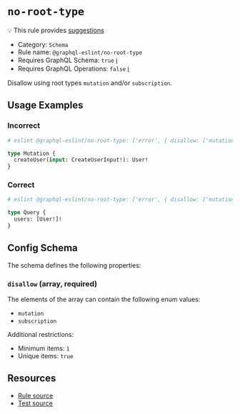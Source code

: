 # `no-root-type`

💡 This rule provides
[suggestions](https://eslint.org/docs/developer-guide/working-with-rules#providing-suggestions)

- Category: `Schema`
- Rule name: `@graphql-eslint/no-root-type`
- Requires GraphQL Schema: `true`
  [ℹ️](/docs/getting-started#extended-linting-rules-with-graphql-schema)
- Requires GraphQL Operations: `false`
  [ℹ️](/docs/getting-started#extended-linting-rules-with-siblings-operations)

Disallow using root types `mutation` and/or `subscription`.

## Usage Examples

### Incorrect

```graphql
# eslint @graphql-eslint/no-root-type: ['error', { disallow: ['mutation', 'subscription'] }]

type Mutation {
  createUser(input: CreateUserInput!): User!
}
```

### Correct

```graphql
# eslint @graphql-eslint/no-root-type: ['error', { disallow: ['mutation', 'subscription'] }]

type Query {
  users: [User!]!
}
```

## Config Schema

The schema defines the following properties:

### `disallow` (array, required)

The elements of the array can contain the following enum values:

- `mutation`
- `subscription`

Additional restrictions:

- Minimum items: `1`
- Unique items: `true`

## Resources

- [Rule source](https://github.com/B2o5T/graphql-eslint/tree/master/packages/plugin/src/rules/no-root-type.ts)
- [Test source](https://github.com/B2o5T/graphql-eslint/tree/master/packages/plugin/__tests__/no-root-type.spec.ts)

